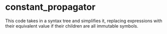 constant_propagator
===================

This code takes in a syntax tree and simplifies it, replacing expressions with their equivalent value if their children are all immutable symbols.
